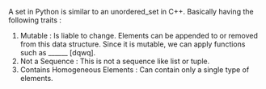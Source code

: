 A set in Python is similar to an unordered_set in C++. Basically having the following traits :

1. Mutable : Is liable to change. Elements can be appended to or removed from this data structure. Since it is mutable, we can apply functions such as ______ [dqwq].
2. Not a Sequence : This is not a sequence like list or tuple.
3. Contains Homogeneous Elements : Can contain only a single type of elements.

